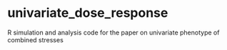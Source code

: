 # univariate_dose_response
R simulation and analysis code for the paper on univariate phenotype of combined stresses
